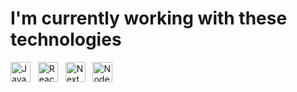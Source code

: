 # I'm currently working with these technologies
<div>
<img height="32" src="https://cdn.jsdelivr.net/gh/devicons/devicon/icons/javascript/javascript-original.svg" alt="JavaScript" />
&nbsp;
<img height="32" src="https://cdn.jsdelivr.net/gh/devicons/devicon/icons/react/react-original.svg" alt="React "/>
&nbsp;
<img height="32" src="https://cdn.jsdelivr.net/gh/devicons/devicon/icons/nextjs/nextjs-original.svg" alt="Next" />
 &nbsp;
<img height="32" src="https://cdn.jsdelivr.net/gh/devicons/devicon/icons/nodejs/nodejs-original.svg" alt="Node.js" />
</div>
